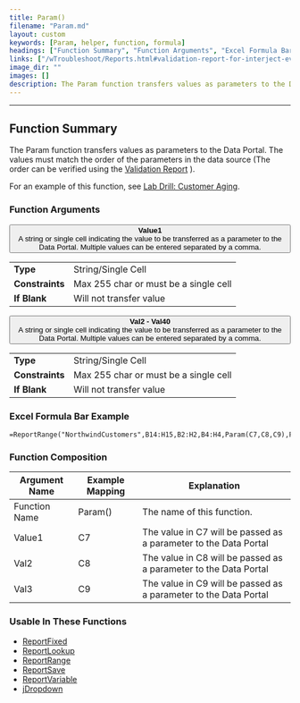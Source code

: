 ```yaml
---
title: Param()
filename: "Param.md"
layout: custom
keywords: [Param, helper, function, formula]
headings: ["Function Summary", "Function Arguments", "Excel Formula Bar Example", "Function Composition", "Usable In These Functions"]
links: ["/wTroubleshoot/Reports.html#validation-report-for-interject-events", "/wGetStarted/L-Drill-CustomerAging.html", "/wFunctions/ReportFixed.html", "/wFunctions/ReportLookup.html", "/wFunctions/ReportRange.html", "/wFunctions/ReportSave.html", "/wFunctions/ReportVariable.html", "/wFunctions/jDropdown.html"]
image_dir: ""
images: []
description: The Param function transfers values as parameters to the Data Portal.
---
```

* * *

##  Function Summary
The Param function transfers values as parameters to the Data Portal. The values must match the order of the parameters in the data source (The order can be verified using the [Validation Report](/wTroubleshoot/Reports.html#validation-report-for-interject-events) ).

For an example of this function, see [Lab Drill: Customer Aging](/wGetStarted/L-Drill-CustomerAging.html).

###  Function Arguments

<button class="collapsible-parameter">**Value1**<br>A string or single cell indicating the value to be transferred as a parameter to the Data Portal. Multiple values can be entered separated by a comma.</button>
<div markdown="1" class="panel-parameter">
<table>
  <tbody>
    <tr>
		<td class="pph"><b>Type</b></td>
		<td>String/Single Cell</td>
    </tr>
    <tr>
		<td class="pph"><b>Constraints</b></td>
		<td>Max 255 char or must be a single cell</td>
    </tr>
    <tr>
		<td class="pph"><b>If Blank</b></td>
		<td>Will not transfer value</td>
    </tr>
  </tbody>
</table>
</div>

<button class="collapsible-parameter">**Val2 - Val40**<br>A string or single cell indicating the value to be transferred as a parameter to the Data Portal. Multiple values can be entered separated by a comma.</button>
<div markdown="1" class="panel-parameter">
<table>
  <tbody>
    <tr>
		<td class="pph"><b>Type</b></td>
		<td>String/Single Cell</td>
    </tr>
    <tr>
		<td class="pph"><b>Constraints</b></td>
		<td>Max 255 char or must be a single cell</td>
    </tr>
    <tr>
		<td class="pph"><b>If Blank</b></td>
		<td>Will not transfer value</td>
    </tr>
  </tbody>
</table>
</div>

###  Excel Formula Bar Example

```Excel
=ReportRange("NorthwindCustomers",B14:H15,B2:H2,B4:H4,Param(C7,C8,C9),FALSE,FALSE,,FALSE,FALSE)
```

###  Function Composition

| Argument Name  |  Example Mapping  |  Explanation   |  
|------|------|------|
|  Function Name  |  Param()  |  The name of this function.  |  
|  Value1  |  C7  |  The value in C7 will be passed as a parameter to the Data Portal  |  
|  Val2  |  C8  |  The value in C8 will be passed as a parameter to the Data Portal  |  
|  Val3  |  C9  |  The value in C9 will be passed as a parameter to the Data Portal  |  

###  Usable In These Functions

* [ReportFixed](/wFunctions/ReportFixed.html)
* [ReportLookup](/wFunctions/ReportLookup.html)
* [ReportRange](/wFunctions/ReportRange.html)
* [ReportSave](/wFunctions/ReportSave.html)
* [ReportVariable](/wFunctions/ReportVariable.html)
* [jDropdown](/wFunctions/jDropdown.html)
